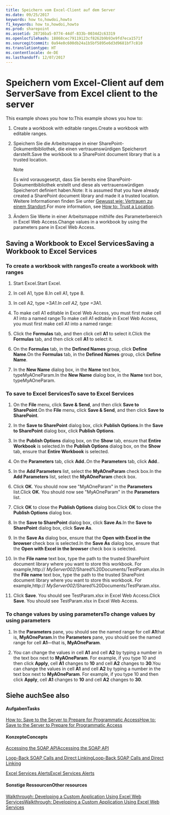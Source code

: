 ```yaml
---
title: Speichern vom Excel-Client auf dem Server
ms.date: 09/25/2017
keywords: how to,howdoi,howto
f1_keywords: how to,howdoi,howto
ms.prod: sharepoint
ms.assetid: 28716ba5-0774-44df-833b-0034d2c63319
ms.openlocfilehash: 18868cec79119123cf8262b9b93e9fd7eca1571f
ms.sourcegitcommit: 0a94e0c600db24a1b5bf5895e6d3d9681bf7c810
ms.translationtype: HT
ms.contentlocale: de-DE
ms.lasthandoff: 12/07/2017
---
```

# <a name="save-from-excel-client-to-the-server"></a><span data-ttu-id="4bf61-103">Speichern vom Excel-Client auf dem Server</span><span class="sxs-lookup"><span data-stu-id="4bf61-103">Save from Excel client to the server</span></span>

<span data-ttu-id="4bf61-104">This example shows you how to:</span><span class="sxs-lookup"><span data-stu-id="4bf61-104">This example shows you how to:</span></span>

1. <span data-ttu-id="4bf61-105">Create a workbook with editable ranges.</span><span class="sxs-lookup"><span data-stu-id="4bf61-105">Create a workbook with editable ranges.</span></span>
    
  
2. <span data-ttu-id="4bf61-106">Speichern Sie die Arbeitsmappe in einer SharePoint-Dokumentbibliothek, die einen vertrauenswürdigen Speicherort darstellt.</span><span class="sxs-lookup"><span data-stu-id="4bf61-106">Save the workbook to a SharePoint document library that is a trusted location.</span></span>
    
    > [!NOTE]
    > <span data-ttu-id="4bf61-107">Es wird vorausgesetzt, dass Sie bereits eine SharePoint-Dokumentbibliothek erstellt und diese als vertrauenswürdigen Speicherort definiert haben.</span><span class="sxs-lookup"><span data-stu-id="4bf61-107">Note: It is assumed that you have already created a SharePoint document library and made it a trusted location.</span></span> <span data-ttu-id="4bf61-108">Weitere Informationen finden Sie unter [Gewusst wie: Vertrauen zu einem Standort](how-to-trust-a-location.md).</span><span class="sxs-lookup"><span data-stu-id="4bf61-108">For more information, see  [How to: Trust a Location](how-to-trust-a-location.md).</span></span>

3. <span data-ttu-id="4bf61-109">Ändern Sie Werte in einer Arbeitsmappe mithilfe des Parameterbereich in Excel Web Access.</span><span class="sxs-lookup"><span data-stu-id="4bf61-109">Change values in a workbook by using the parameters pane in Excel Web Access.</span></span>
    
  

## <a name="saving-a-workbook-to-excel-services"></a><span data-ttu-id="4bf61-110">Saving a Workbook to Excel Services</span><span class="sxs-lookup"><span data-stu-id="4bf61-110">Saving a Workbook to Excel Services</span></span>


### <a name="to-create-a-workbook-with-ranges"></a><span data-ttu-id="4bf61-111">To create a workbook with ranges</span><span class="sxs-lookup"><span data-stu-id="4bf61-111">To create a workbook with ranges</span></span>


1. <span data-ttu-id="4bf61-112">Start Excel.</span><span class="sxs-lookup"><span data-stu-id="4bf61-112">Start Excel.</span></span>
    
  
2. <span data-ttu-id="4bf61-113">In cell A1, type 8.</span><span class="sxs-lookup"><span data-stu-id="4bf61-113">In cell A1, type 8.</span></span>
    
  
3. <span data-ttu-id="4bf61-114">In cell A2, type =3*A1.</span><span class="sxs-lookup"><span data-stu-id="4bf61-114">In cell A2, type =3*A1.</span></span>
    
  
4. <span data-ttu-id="4bf61-115">To make cell A1 editable in Excel Web Access, you must first make cell A1 into a named range:</span><span class="sxs-lookup"><span data-stu-id="4bf61-115">To make cell A1 editable in Excel Web Access, you must first make cell A1 into a named range:</span></span> 
    
1. <span data-ttu-id="4bf61-116">Click the **Formulas** tab, and then click cell **A1** to select it.</span><span class="sxs-lookup"><span data-stu-id="4bf61-116">Click the **Formulas** tab, and then click cell **A1** to select it.</span></span>
    
  
2. <span data-ttu-id="4bf61-117">On the **Formulas** tab, in the **Defined Names** group, click **Define Name**.</span><span class="sxs-lookup"><span data-stu-id="4bf61-117">On the **Formulas** tab, in the **Defined Names** group, click **Define Name**.</span></span>
    
  
3. <span data-ttu-id="4bf61-118">In the **New Name** dialog box, in the **Name** text box, typeMyAOneParam.</span><span class="sxs-lookup"><span data-stu-id="4bf61-118">In the **New Name** dialog box, in the **Name** text box, typeMyAOneParam.</span></span>
    
  

### <a name="to-save-to-excel-services"></a><span data-ttu-id="4bf61-119">To save to Excel Services</span><span class="sxs-lookup"><span data-stu-id="4bf61-119">To save to Excel Services</span></span>


1. <span data-ttu-id="4bf61-120">On the **File** menu, click **Save &amp; Send**, and then click **Save to SharePoint**.</span><span class="sxs-lookup"><span data-stu-id="4bf61-120">On the **File** menu, click **Save &amp; Send**, and then click **Save to SharePoint**.</span></span> 
    
  
2. <span data-ttu-id="4bf61-121">In the **Save to SharePoint** dialog box, click **Publish Options**.</span><span class="sxs-lookup"><span data-stu-id="4bf61-121">In the **Save to SharePoint** dialog box, click **Publish Options**.</span></span>
    
  
3. <span data-ttu-id="4bf61-122">In the **Publish Options** dialog box, on the **Show** tab, ensure that **Entire Workbook** is selected.</span><span class="sxs-lookup"><span data-stu-id="4bf61-122">In the **Publish Options** dialog box, on the **Show** tab, ensure that **Entire Workbook** is selected.</span></span>
    
  
4. <span data-ttu-id="4bf61-123">On the **Parameters** tab, click **Add**..</span><span class="sxs-lookup"><span data-stu-id="4bf61-123">On the **Parameters** tab, click **Add**..</span></span>
    
  
5. <span data-ttu-id="4bf61-124">In the **Add Parameters** list, select the **MyAOneParam** check box.</span><span class="sxs-lookup"><span data-stu-id="4bf61-124">In the **Add Parameters** list, select the **MyAOneParam** check box.</span></span>
    
  
6. <span data-ttu-id="4bf61-p102">Click **OK**. You should now see "MyAOneParam" in the **Parameters** list.</span><span class="sxs-lookup"><span data-stu-id="4bf61-p102">Click **OK**. You should now see "MyAOneParam" in the **Parameters** list.</span></span>
    
  
7. <span data-ttu-id="4bf61-127">Click **OK** to close the **Publish Options** dialog box.</span><span class="sxs-lookup"><span data-stu-id="4bf61-127">Click **OK** to close the **Publish Options** dialog box.</span></span>
    
  
8. <span data-ttu-id="4bf61-128">In the **Save to SharePoint** dialog box, click **Save As**.</span><span class="sxs-lookup"><span data-stu-id="4bf61-128">In the **Save to SharePoint** dialog box, click **Save As**.</span></span>
    
  
9. <span data-ttu-id="4bf61-129">In the **Save As** dialog box, ensure that the **Open with Excel in the browser** check box is selected.</span><span class="sxs-lookup"><span data-stu-id="4bf61-129">In the **Save As** dialog box, ensure that the **Open with Excel in the browser** check box is selected.</span></span>
    
  
10. <span data-ttu-id="4bf61-p103">In the **File name** text box, type the path to the trusted SharePoint document library where you want to store this workbook. For example,http:// _MyServer002_/Shared%20Documents/TestParam.xlsx.</span><span class="sxs-lookup"><span data-stu-id="4bf61-p103">In the **File name** text box, type the path to the trusted SharePoint document library where you want to store this workbook. For example,http:// _MyServer002_/Shared%20Documents/TestParam.xlsx.</span></span>
    
  
11. <span data-ttu-id="4bf61-p104">Click **Save**. You should see TestParam.xlsx in Excel Web Access.</span><span class="sxs-lookup"><span data-stu-id="4bf61-p104">Click **Save**. You should see TestParam.xlsx in Excel Web Access.</span></span> 
    
  

### <a name="to-change-values-by-using-parameters"></a><span data-ttu-id="4bf61-134">To change values by using parameters</span><span class="sxs-lookup"><span data-stu-id="4bf61-134">To change values by using parameters</span></span>


1. <span data-ttu-id="4bf61-135">In the **Parameters** pane, you should see the named range for cell **A1**that is, **MyAOneParam**.</span><span class="sxs-lookup"><span data-stu-id="4bf61-135">In the **Parameters** pane, you should see the named range for cell **A1**—that is, **MyAOneParam**.</span></span> 
    
  
2. <span data-ttu-id="4bf61-p105">You can change the values in cell **A1** and cell **A2** by typing a number in the text box next to **MyAOneParam**. For example, if you type 10 and then click **Apply**, cell **A1** changes to **10** and cell **A2** changes to **30**.</span><span class="sxs-lookup"><span data-stu-id="4bf61-p105">You can change the values in cell **A1** and cell **A2** by typing a number in the text box next to **MyAOneParam**. For example, if you type 10 and then click **Apply**, cell **A1** changes to **10** and cell **A2** changes to **30**.</span></span> 
    
  

## <a name="see-also"></a><span data-ttu-id="4bf61-138">Siehe auch</span><span class="sxs-lookup"><span data-stu-id="4bf61-138">See also</span></span>


#### <a name="tasks"></a><span data-ttu-id="4bf61-139">Aufgaben</span><span class="sxs-lookup"><span data-stu-id="4bf61-139">Tasks</span></span>


  
    
    
 [<span data-ttu-id="4bf61-140">How to: Save to the Server to Prepare for Programmatic Access</span><span class="sxs-lookup"><span data-stu-id="4bf61-140">How to: Save to the Server to Prepare for Programmatic Access</span></span>](how-to-save-to-the-server-to-prepare-for-programmatic-access.md)
#### <a name="concepts"></a><span data-ttu-id="4bf61-141">Konzepte</span><span class="sxs-lookup"><span data-stu-id="4bf61-141">Concepts</span></span>


  
    
    
 [<span data-ttu-id="4bf61-142">Accessing the SOAP API</span><span class="sxs-lookup"><span data-stu-id="4bf61-142">Accessing the SOAP API</span></span>](accessing-the-soap-api.md)
  
    
    
 [<span data-ttu-id="4bf61-143">Loop-Back SOAP Calls and Direct Linking</span><span class="sxs-lookup"><span data-stu-id="4bf61-143">Loop-Back SOAP Calls and Direct Linking</span></span>](loop-back-soap-calls-and-direct-linking.md)
  
    
    
 [<span data-ttu-id="4bf61-144">Excel Services Alerts</span><span class="sxs-lookup"><span data-stu-id="4bf61-144">Excel Services Alerts</span></span>](excel-services-alerts.md)
#### <a name="other-resources"></a><span data-ttu-id="4bf61-145">Sonstige Ressourcen</span><span class="sxs-lookup"><span data-stu-id="4bf61-145">Other resources</span></span>


  
    
    
 [<span data-ttu-id="4bf61-146">Walkthrough: Developing a Custom Application Using Excel Web Services</span><span class="sxs-lookup"><span data-stu-id="4bf61-146">Walkthrough: Developing a Custom Application Using Excel Web Services</span></span>](walkthrough-developing-a-custom-application-using-excel-web-services.md)
